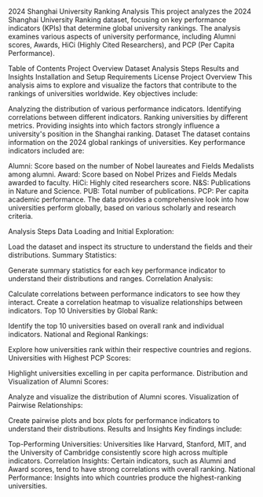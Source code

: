 2024 Shanghai University Ranking Analysis
This project analyzes the 2024 Shanghai University Ranking dataset, focusing on key performance indicators (KPIs) that determine global university rankings. The analysis examines various aspects of university performance, including Alumni scores, Awards, HiCi (Highly Cited Researchers), and PCP (Per Capita Performance).

Table of Contents
Project Overview
Dataset
Analysis Steps
Results and Insights
Installation and Setup
Requirements
License
Project Overview
This analysis aims to explore and visualize the factors that contribute to the rankings of universities worldwide. Key objectives include:

Analyzing the distribution of various performance indicators.
Identifying correlations between different indicators.
Ranking universities by different metrics.
Providing insights into which factors strongly influence a university's position in the Shanghai ranking.
Dataset
The dataset contains information on the 2024 global rankings of universities. Key performance indicators included are:

Alumni: Score based on the number of Nobel laureates and Fields Medalists among alumni.
Award: Score based on Nobel Prizes and Fields Medals awarded to faculty.
HiCi: Highly cited researchers score.
N&S: Publications in Nature and Science.
PUB: Total number of publications.
PCP: Per capita academic performance.
The data provides a comprehensive look into how universities perform globally, based on various scholarly and research criteria.

Analysis Steps
Data Loading and Initial Exploration:

Load the dataset and inspect its structure to understand the fields and their distributions.
Summary Statistics:

Generate summary statistics for each key performance indicator to understand their distributions and ranges.
Correlation Analysis:

Calculate correlations between performance indicators to see how they interact.
Create a correlation heatmap to visualize relationships between indicators.
Top 10 Universities by Global Rank:

Identify the top 10 universities based on overall rank and individual indicators.
National and Regional Rankings:

Explore how universities rank within their respective countries and regions.
Universities with Highest PCP Scores:

Highlight universities excelling in per capita performance.
Distribution and Visualization of Alumni Scores:

Analyze and visualize the distribution of Alumni scores.
Visualization of Pairwise Relationships:

Create pairwise plots and box plots for performance indicators to understand their distributions.
Results and Insights
Key findings include:

Top-Performing Universities: Universities like Harvard, Stanford, MIT, and the University of Cambridge consistently score high across multiple indicators.
Correlation Insights: Certain indicators, such as Alumni and Award scores, tend to have strong correlations with overall ranking.
National Performance: Insights into which countries produce the highest-ranking universities.
